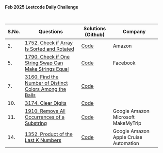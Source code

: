 **Feb 2025 Leetcode Daily Challenge**

<br>

| **S.No.** | **Questions** | **Solutions (Github)** | **Company** |
| --- | --- | --- | --- |
| 2. | [1752. Check if Array Is Sorted and Rotated](https://leetcode.com/problems/check-if-array-is-sorted-and-rotated/?envType=daily-question&envId=2025-02-02) | [Code](02_CheckIfArrayIsSortedAndRotated.java) | Amazon |
| 5. | [1790. Check if One String Swap Can Make Strings Equal](https://leetcode.com/problems/check-if-one-string-swap-can-make-strings-equal/description/?envType=daily-question&envId=2025-02-05) | [Code](05_CheckIfOneStringSwapCanMakeStringsEqual.java) | Facebook |
| 7. | [3160. Find the Number of Distinct Colors Among the Balls](https://leetcode.com/problems/find-the-number-of-distinct-colors-among-the-balls/description/?envType=daily-question&envId=2025-02-07) | [Code](07_FindTheNumberOfDistinctColorsAmongTheBalls.java) | |
| 10. | [3174. Clear Digits](https://leetcode.com/problems/clear-digits/description/?envType=daily-question&envId=2025-02-10) | [Code](10_ClearDigits.java) | |
| 11. | [1910. Remove All Occurrences of a Substring](https://leetcode.com/problems/remove-all-occurrences-of-a-substring/description/?envType=daily-question&envId=2025-02-11) | [Code](11_RemoveAllOccurrences_of_a_Substring.java) | Google Amazon Microsoft MakeMyTrip |
| 14. | [1352. Product of the Last K Numbers](https://leetcode.com/problems/product-of-the-last-k-numbers/description/?envType=daily-question&envId=2025-02-14) | [Code](14_ProductOfTheLast_K_Numbers.java) | Google Amazon Apple Cruise Automation |
